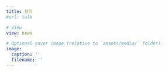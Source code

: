 ```yaml
---
title: 브이
#url: talk

# View
view: news

# Optional cover image (relative to `assets/media/` folder).
image:
  caption: ''
  filename: ''
---
```

